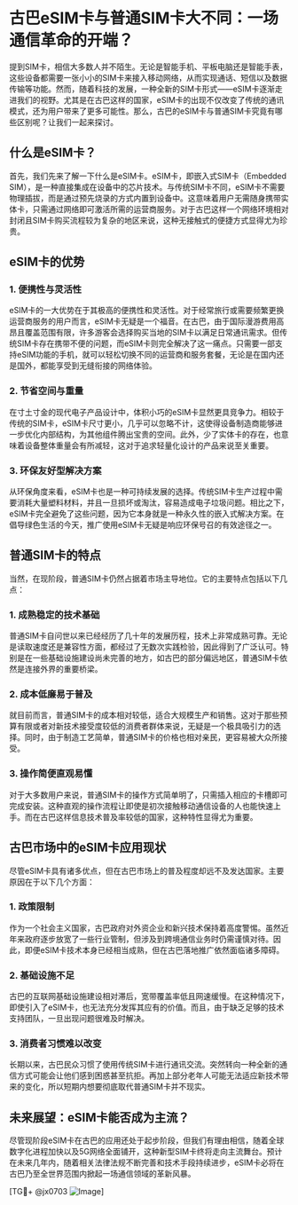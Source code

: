 # 古巴eSIM卡与普通SIM卡大不同：一场通信革命的开端？

提到SIM卡，相信大多数人并不陌生。无论是智能手机、平板电脑还是智能手表，这些设备都需要一张小小的SIM卡来接入移动网络，从而实现通话、短信以及数据传输等功能。然而，随着科技的发展，一种全新的SIM卡形式——eSIM卡逐渐走进我们的视野。尤其是在古巴这样的国家，eSIM卡的出现不仅改变了传统的通讯模式，还为用户带来了更多可能性。那么，古巴的eSIM卡与普通SIM卡究竟有哪些区别呢？让我们一起来探讨。

## 什么是eSIM卡？

首先，我们先来了解一下什么是eSIM卡。eSIM卡，即嵌入式SIM卡（Embedded SIM），是一种直接集成在设备中的芯片技术。与传统SIM卡不同，eSIM卡不需要物理插拔，而是通过预先烧录的方式内置到设备中。这意味着用户无需随身携带实体卡，只需通过网络即可激活所需的运营商服务。对于古巴这样一个网络环境相对封闭且SIM卡购买流程较为复杂的地区来说，这种无接触式的便捷方式显得尤为珍贵。

## eSIM卡的优势

### 1. **便携性与灵活性**
   eSIM卡的一大优势在于其极高的便携性和灵活性。对于经常旅行或需要频繁更换运营商服务的用户而言，eSIM卡无疑是一个福音。在古巴，由于国际漫游费用高昂且覆盖范围有限，许多游客会选择购买当地的SIM卡以满足日常通讯需求。但传统SIM卡存在携带不便的问题，而eSIM卡则完全解决了这一痛点。只需要一部支持eSIM功能的手机，就可以轻松切换不同的运营商和服务套餐，无论是在国内还是国外，都能享受到无缝衔接的网络体验。

### 2. **节省空间与重量**
   在寸土寸金的现代电子产品设计中，体积小巧的eSIM卡显然更具竞争力。相较于传统的SIM卡，eSIM卡尺寸更小，几乎可以忽略不计，这使得设备制造商能够进一步优化内部结构，为其他组件腾出宝贵的空间。此外，少了实体卡的存在，也意味着设备整体重量会有所减轻，这对于追求轻量化设计的产品来说至关重要。

### 3. **环保友好型解决方案**
   从环保角度来看，eSIM卡也是一种可持续发展的选择。传统SIM卡生产过程中需要消耗大量塑料材料，并且一旦损坏或淘汰，容易造成电子垃圾问题。相比之下，eSIM卡完全避免了这些问题，因为它本身就是一种永久性的嵌入式解决方案。在倡导绿色生活的今天，推广使用eSIM卡无疑是响应环保号召的有效途径之一。

## 普通SIM卡的特点

当然，在现阶段，普通SIM卡仍然占据着市场主导地位。它的主要特点包括以下几点：

### 1. **成熟稳定的技术基础**
   普通SIM卡自问世以来已经经历了几十年的发展历程，技术上非常成熟可靠。无论是读取速度还是兼容性方面，都经过了无数次实践检验，因此得到了广泛认可。特别是在一些基础设施建设尚未完善的地方，如古巴的部分偏远地区，普通SIM卡依然是连接外界的重要桥梁。

### 2. **成本低廉易于普及**
   就目前而言，普通SIM卡的成本相对较低，适合大规模生产和销售。这对于那些预算有限或者对新技术接受度较低的消费者群体来说，无疑是一个极具吸引力的选择。同时，由于制造工艺简单，普通SIM卡的价格也相对亲民，更容易被大众所接受。

### 3. **操作简便直观易懂**
   对于大多数用户来说，普通SIM卡的操作方式简单明了，只需插入相应的卡槽即可完成安装。这种直观的操作流程让即使是初次接触移动通信设备的人也能快速上手。而在古巴这样信息技术普及率较低的国家，这种特性显得尤为重要。

## 古巴市场中的eSIM卡应用现状

尽管eSIM卡具有诸多优点，但在古巴市场上的普及程度却远不及发达国家。主要原因在于以下几个方面：

### 1. **政策限制**
   作为一个社会主义国家，古巴政府对外资企业和新兴技术保持着高度警惕。虽然近年来政府逐步放宽了一些行业管制，但涉及到跨境通信业务时仍需谨慎对待。因此，即便eSIM卡技术本身已经相当成熟，但在古巴落地推广依然面临诸多障碍。

### 2. **基础设施不足**
   古巴的互联网基础设施建设相对滞后，宽带覆盖率低且网速缓慢。在这种情况下，即使引入了eSIM卡，也无法充分发挥其应有的价值。而且，由于缺乏足够的技术支持团队，一旦出现问题很难及时解决。

### 3. **消费者习惯难以改变**
   长期以来，古巴民众习惯了使用传统SIM卡进行通讯交流。突然转向一种全新的通信方式可能会让他们感到困惑甚至抗拒。再加上部分老年人可能无法适应新技术带来的变化，所以短期内想要彻底取代普通SIM卡并不现实。

## 未来展望：eSIM卡能否成为主流？

尽管现阶段eSIM卡在古巴的应用还处于起步阶段，但我们有理由相信，随着全球数字化进程加快以及5G网络全面铺开，这种新型SIM卡终将走向主流舞台。预计在未来几年内，随着相关法律法规不断完善和技术手段持续进步，eSIM卡必将在古巴乃至全世界范围内掀起一场通信领域的革新风暴。

[TG💪+ @jx0703 ![Image](https://github.com/user-attachments/assets/dbca1d08-cadb-493c-b0ec-ad6f7a83f270)]